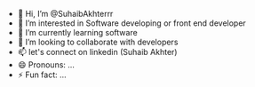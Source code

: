 - 👋 Hi, I’m @SuhaibAkhterrr
- 👀 I’m interested in Software developing or front end developer
- 🌱 I’m currently learning software
- 💞️ I’m looking to collaborate with developers
- 📫 let's connect on linkedin (Suhaib Akhter)
- 😄 Pronouns: ...
- ⚡ Fun fact: ...

<!---
SuhaibAkhterrr/SuhaibAkhterrr is a ✨ special ✨ repository because its `README.md` (this file) appears on your GitHub profile.
You can click the Preview link to take a look at your changes.
--->
